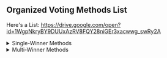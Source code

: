 ## Organized Voting Methods List

Here's a List: https://drive.google.com/open?id=1WgpNkryBY9DUUxAzRV8FQY28niGEr3xacwwg_swRy2A


<details> <summary>Single-Winner Methods</summary> 
	<ul> <li><summary>Single Choice</summary> </li> </ul>
	<details> <ul> <li><summary>Ranked Choice</summary> </li> </ul> </details>
	<details> <ul> <li><summary>Cardinal</summary> </li> </ul> </details>
	<details> <ul> <li><summary>Hybrid</summary> </li> </ul> </details>
	<details> <ul> <li><summary>Candidates Trade</summary> </li> </ul> </details>
</details>


<details> <summary>Multi-Winner Methods</summary> </details>
